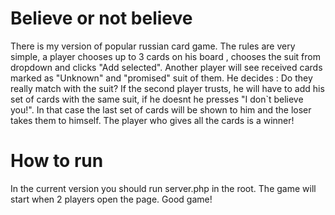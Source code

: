 # Believe or not believe
There is my version of popular russian card game. The rules are very simple, a player chooses up to 3 cards on his 
board , chooses the suit from dropdown and clicks "Add selected". 
Another player will see received cards marked as "Unknown" and "promised" suit of them. 
He decides : Do they really match with the suit? If the second player trusts, he will have to add his set of cards 
with the same suit, if he doesnt he presses "I don`t believe you!". In that case the last set of cards will be shown
to him and the loser takes them to himself.
The player who gives all the cards is a winner!

# How to run

In the current version you should run server.php in the root.
The game will start when 2 players open the page.
Good game!
